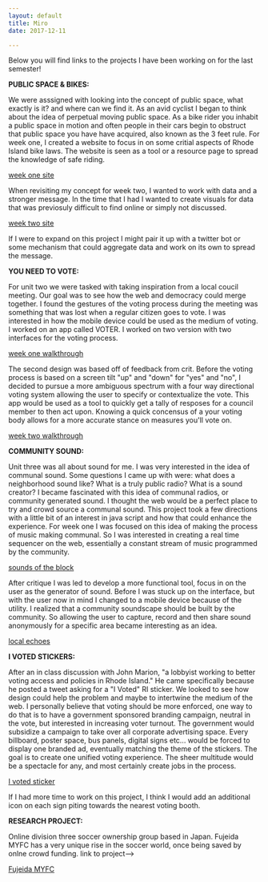 ```yaml
---
layout: default
title: Miro 
date: 2017-12-11

---
```


Below you will find links to the projects I have been working on for the last semester!


**PUBLIC SPACE & BIKES:**

We were asssigned with looking into the concept of public space, what exactly is it? and where can we find it. As an avid cyclist I began to think about the idea of perpetual moving public space. As a bike rider you inhabit a public space in motion and often people in their cars begin to obstruct that public space you have have acquired, also known as the 3 feet rule. For week one, I created a website to focus in on some critial aspects of Rhode Island bike laws. The website is seen as a tool or a resource page to spread the knowledge of safe riding. 

[week one site](/MiroProjects/BIKELAWS/websiteone/index.html)

When revisiting my concept for week two, I wanted to work with data and a stronger message. In the time that I had I wanted to create visuals for data that was previosuly difficult to find online or simply not discussed. 

[week two site](/MiroProjects/BIKEINFOGRAPHICS/api/final.html)

If I were to expand on this project I might pair it up with a twitter bot or some mechanism that could aggregate data and work on its own to spread the message.


**YOU NEED TO VOTE:**

For unit two we were tasked with taking inspiration from a local coucil meeting. Our goal was to see how the web and democracy could merge together. I found the gestures of the voting process during the meeting was something that was lost when a regular citizen goes to vote. I was interested in how the mobile device could be used as the medium of voting. I worked on an app called VOTER. I worked on two version with two interfaces for the voting process.

[week one walkthrough](https://drive.google.com/file/d/1NH3x7JVpJ1lu0uaT_-D15rpiYDcyF4Fd/view?usp=sharing)

The second design was based off of feedback from crit. Before the voting process is based on a screen tilt "up" and "down" for "yes" and "no", I decided to pursue a more ambiguous spectrum with a four way directional voting system allowing the user to specify or contextualize the vote. This app would be used as a tool to quickly get a tally of resposes for a council member to then act upon. Knowing a quick concensus of a your voting body allows for a more accurate stance on measures you'll vote on.

[week two walkthrough](https://drive.google.com/file/d/1K9ZLsMFmc0C2Lm_wKMQryG5g-or-QbzP/view?usp=sharing)


**COMMUNITY SOUND:**

Unit three was all about sound for me. I was very interested in the idea of communal sound. Some questions I came up with were: what does a neighborhood sound like? What is a truly public radio? What is a sound creator? I became fascinated with this idea of communal radios, or community generated sound. I thought the web would be a perfect place to try and crowd source a communal sound. This project took a few directions with a little bit of an interest in java script and how that could enhance the experience. For week one I was focused on this idea of making the process of music making communal. So I was interested in creating a real time sequencer on the web, essentially a constant stream of music programmed by the community. 

[sounds of the block](https://drive.google.com/file/d/1SAIFnGiXlBcemHJKpATMYnXhSGcHg1Ge/view?usp=sharing)

After critique I was led to develop a more functional tool, focus in on the user as the generator of sound. Before I was stuck up on the interface, but with the user now in mind I changed to a mobile device because of the utility. I realized that a community soundscape should be built by the community. So allowing the user to capture, record and then share sound anonymously for a specific area became interesting as an idea.

[local echoes](https://drive.google.com/file/d/1RNdt3NRvQ-puqo3vCvgA4ovrgwg1Biaq/view?usp=sharing)


**I VOTED STICKERS:**

After an in class discussion with John Marion, "a lobbyist working to better voting access and policies in Rhode Island." He came specifically because he posted a tweet asking for a "I Voted" RI sticker. We looked to see how design could help the problem and maybe to intertwine the medium of the web. I personally believe that voting should be more enforced, one way to do that is to have a government sponsored branding campaign, neutral in the vote, but interested in increasing voter turnout. The government would subsidize a campaign to take over all corporate  advertising space. Every billboard, poster space, bus panels, digital signs etc... would be forced to display one branded ad, eventually matching the theme of the stickers. The goal is to create one unified voting experience. The sheer multitude would be a spectacle for any, and most certainly create jobs in the process. 

[I voted sticker](/MiroProjects/STICKER/VOTE.html)

If I had more time to work on this project, I think I would add an additional icon on each sign piting towards the nearest voting booth.


**RESEARCH PROJECT:**

Online division three soccer ownership group based in Japan. Fujeida MYFC has a very unique rise in the soccer world, once being saved by onlne crowd funding. link to project-->

[Fujeida MYFC](/MiroProjects/FMYFC/myfc.html)


